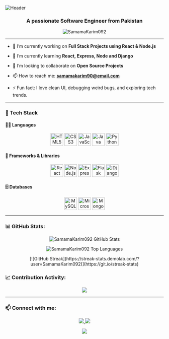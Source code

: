 <!-- Title -->
![Header](https://capsule-render.vercel.app/api?type=waving&height=300&color=gradient&text=Hello%20I%20am%20am%20Samama)
<h3 align="center">A passionate Software Engineer from Pakistan</h3>

<!-- Profile Views -->
<p align="center">
  <img src="https://komarev.com/ghpvc/?username=SamamaKarim092&label=Profile%20views&color=0e75b6&style=flat" alt="SamamaKarim092" />
</p>

---

<!-- About Section -->
- 🔭 I’m currently working on **Full Stack Projects using React & Node.js**

- 🌱 I’m currently learning **React, Express, Node and Django**

- 👯 I’m looking to collaborate on **Open Source Projects**

- 📫 How to reach me: **samamakarim90@email.com**

- ⚡ Fun fact: I love clean UI, debugging weird bugs, and exploring tech trends.

---

<!-- Tech Stack -->
### 🚀 Tech Stack

#### 👨‍💻 Languages
<p align="center">
  <img src="https://cdn.jsdelivr.net/gh/devicons/devicon/icons/html5/html5-original.svg" width="40" height="40" alt="HTML5"/>
  <img src="https://cdn.jsdelivr.net/gh/devicons/devicon/icons/css3/css3-original.svg" width="40" height="40" alt="CSS3"/>
  <img src="https://cdn.jsdelivr.net/gh/devicons/devicon/icons/javascript/javascript-original.svg" width="40" height="40" alt="JavaScript"/>
  <img src="https://cdn.jsdelivr.net/gh/devicons/devicon/icons/java/java-original.svg" width="40" height="40" alt="Java"/>
  <img src="https://cdn.jsdelivr.net/gh/devicons/devicon/icons/python/python-original.svg" width="40" height="40" alt="Python"/>
</p>

#### 🧰 Frameworks & Libraries
<p align="center">
  <img src="https://cdn.jsdelivr.net/gh/devicons/devicon/icons/react/react-original.svg" width="40" height="40" alt="React"/>
  <img src="https://cdn.jsdelivr.net/gh/devicons/devicon/icons/nodejs/nodejs-original.svg" width="40" height="40" alt="Node.js"/>
  <img src="https://cdn.jsdelivr.net/gh/devicons/devicon/icons/express/express-original.svg" width="40" height="40" alt="Express.js"/>
  <img src="https://cdn.jsdelivr.net/gh/devicons/devicon/icons/flask/flask-original.svg" width="40" height="40" alt="Flask"/>
  <img src="https://cdn.jsdelivr.net/gh/devicons/devicon/icons/django/django-plain.svg" width="40" height="40" alt="Django"/>
</p>

#### 🗄️ Databases
<p align="center">
  <img src="https://cdn.jsdelivr.net/gh/devicons/devicon/icons/mysql/mysql-original.svg" width="40" height="40" alt="MySQL"/>
  <img src="https://cdn.jsdelivr.net/gh/devicons/devicon/icons/microsoftsqlserver/microsoftsqlserver-plain.svg" width="40" height="40" alt="Microsoft SQL Server"/>
  <img src="https://cdn.jsdelivr.net/gh/devicons/devicon/icons/mongodb/mongodb-original.svg" width="40" height="40" alt="MongoDB"/>
</p>

---

<!-- GitHub Stats -->
### 📊 GitHub Stats:
<p align="center">
  <img src="https://github-readme-stats.vercel.app/api?username=SamamaKarim092&show_icons=true&theme=radical" alt="SamamaKarim092 GitHub Stats" />
</p>

<!-- Top Languages -->
<p align="center">
  <img src="https://github-readme-stats.vercel.app/api/top-langs/?username=SamamaKarim092&layout=compact&theme=radical" alt="SamamaKarim092 Top Languages" />
</p>

<!-- GitHub Streak -->
<p align="center">
  [![GitHub Streak](https://streak-stats.demolab.com/?user=SamamaKarim092)](https://git.io/streak-stats)
</p>

<!-- Activity Graph -->
### 📈 Contribution Activity:
<p align="center">
  <img src="https://github-readme-activity-graph.vercel.app/graph?username=SamamaKarim092&theme=react-dark&hide_border=true&area=true" />
</p>

---

<!-- Contact -->
### 📫 Connect with me:
<p align="center">
  <a href="https://linkedin.com/in/YOUR_LINKEDIN" target="blank">
    <img src="https://img.shields.io/badge/-LinkedIn-blue?style=flat&logo=linkedin&logoColor=white"/>
  </a>
  <a href="mailto:samama@email.com">
    <img src="https://img.shields.io/badge/-Gmail-D14836?style=flat&logo=gmail&logoColor=white"/>
  </a>
</p>

<!-- Footer -->
<p align="center">
  <img src="https://capsule-render.vercel.app/api?type=waving&color=gradient&height=100&section=footer"/>
</p>
